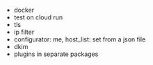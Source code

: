 - docker
- test on cloud run
- tls
- ip filter
- configurator: me, host_list: set from a json file
- dkim
- plugins in separate packages
